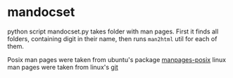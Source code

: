 # mandocset

python script mandocset.py takes folder with man pages. First it finds all folders, containing digit in their name, then runs `man2html` util for each of them.

Posix man pages were taken from ubuntu's package [manpages-posix](https://launchpad.net/ubuntu/+source/manpages-posix)
linux man pages were taken from linux's [git](https://www.kernel.org/doc/man-pages/)